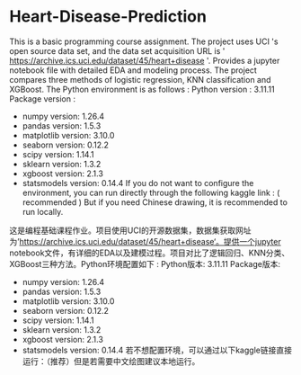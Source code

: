 # Heart-Disease-Prediction
This is a basic programming course assignment. The project uses UCI 's open source data set, and the data set acquisition URL is ' https://archive.ics.uci.edu/dataset/45/heart+disease '. Provides a jupyter notebook file with detailed EDA and modeling process. The project compares three methods of logistic regression, KNN classification and XGBoost. The Python environment is as follows : 
Python version : 3.11.11
Package version :
- numpy version: 1.26.4
- pandas version: 1.5.3
- matplotlib version: 3.10.0
- seaborn version: 0.12.2
- scipy version: 1.14.1
- sklearn version: 1.3.2
- xgboost version: 2.1.3
- statsmodels version: 0.14.4
If you do not want to configure the environment, you can run directly through the following kaggle link : ( recommended ) But if you need Chinese drawing, it is recommended to run locally.

这是编程基础课程作业。项目使用UCI的开源数据集，数据集获取网址为’https://archive.ics.uci.edu/dataset/45/heart+disease‘。提供一个jupyter notebook文件，有详细的EDA以及建模过程。项目对比了逻辑回归、KNN分类、XGBoost三种方法。Python环境配置如下 : 
Python版本: 3.11.11
Package版本:
- numpy version: 1.26.4
- pandas version: 1.5.3
- matplotlib version: 3.10.0
- seaborn version: 0.12.2
- scipy version: 1.14.1
- sklearn version: 1.3.2
- xgboost version: 2.1.3
- statsmodels version: 0.14.4
若不想配置环境，可以通过以下kaggle链接直接运行：（推荐）但是若需要中文绘图建议本地运行。
